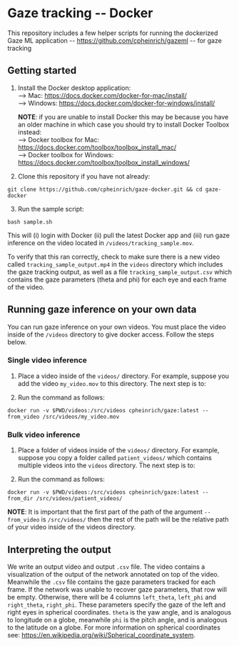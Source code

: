 # Gaze tracking -- Docker

This repository includes a few helper scripts for running the dockerized Gaze ML application -- https://github.com/cpheinrich/gazeml -- for gaze tracking

## Getting started

1) Install the Docker desktop application:   
    --> Mac: https://docs.docker.com/docker-for-mac/install/    
    --> Windows: https://docs.docker.com/docker-for-windows/install/    
   
   **NOTE**: if you are unable to install Docker this may be because you have an older machine in which case you should try to install Docker Toolbox instead:   
    --> Docker toolbox for Mac: https://docs.docker.com/toolbox/toolbox_install_mac/   
    --> Docker toolbox for Windows: https://docs.docker.com/toolbox/toolbox_install_windows/   

2) Clone this repository if you have not already:
```
git clone https://github.com/cpheinrich/gaze-docker.git && cd gaze-docker
```

3) Run the sample script:
```
bash sample.sh
```
This will (i) login with Docker (ii) pull the latest Docker app and (iii) run gaze inference on the video located in `/videos/tracking_sample.mov`.  


To verify that this ran correctly, check to make sure there is a new video called `tracking_sample_output.mp4`
in the `videos` directory which includes the gaze tracking output, as well as a file `tracking_sample_output.csv` which contains the gaze parameters (theta and phi) for each eye and each frame of the video.


## Running gaze inference on your own data

You can run gaze inference on your own videos. You must place the video inside of the `/videos` directory to give docker access. Follow the steps below.

### Single video inference

1) Place a video inside of the `videos/` directory. For example, suppose you add the video `my_video.mov` to this directory. The next step is to:

2) Run the command as follows:

```
docker run -v $PWD/videos:/src/videos cpheinrich/gaze:latest --from_video /src/videos/my_video.mov
```

### Bulk video inference

1) Place a folder of videos inside of the `videos/` directory. For example, suppose you copy a folder called `patient_videos/` which contains multiple videos into the `videos` directory. The next step is to:

2) Run the command as follows:

```
docker run -v $PWD/videos:/src/videos cpheinrich/gaze:latest --from_dir /src/videos/patient_videos/
```

**NOTE**: It is important that the first part of the path of the argument `--from_video` is `/src/videos/` then the rest of the path will be the relative path of your video
inside of the videos directory.


## Interpreting the output

We write an output video and output `.csv` file. The video contains a visualization of the output of the network annotated on top of the video. Meanwhile the `.csv` file contains the gaze parameters tracked for each frame. If the network was unable to recover gaze parameters, that row will be empty. Otherwise, there will be 4 columns `left_theta`, `left_phi` and `right_theta`, `right_phi`. These parameters specify the gaze of the left and right eyes in spherical coordinates. `theta` is the yaw angle, and is analogous to longitude on a globe, meanwhile `phi` is the pitch angle, and is analogous to the latitude on a globe. For more information on spherical coordinates see: https://en.wikipedia.org/wiki/Spherical_coordinate_system.










